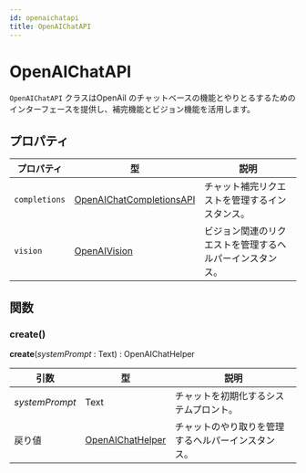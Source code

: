 ```yaml
---
id: openaichatapi
title: OpenAIChatAPI
---
```


# OpenAIChatAPI

`OpenAIChatAPI` クラスはOpenAiI のチャットベースの機能とやりとるするためのインターフェースを提供し、補完機能とビジョン機能を活用します。

## プロパティ

| プロパティ         | 型                                                       | 説明                           |
| ------------- | ------------------------------------------------------- | ---------------------------- |
| `completions` | [OpenAIChatCompletionsAPI](OpenAIChatCompletionsAPI.md) | チャット補完リクエストを管理するインスタンス。      |
| `vision`      | [OpenAIVision](OpenAIVision.md)                         | ビジョン関連のリクエストを管理するヘルパーインスタンス。 |

## 関数

### create()

**create**(*systemPrompt* : Text) : OpenAIChatHelper

| 引数             | 型                                       | 説明                        |
| -------------- | --------------------------------------- | ------------------------- |
| *systemPrompt* | Text                                    | チャットを初期化するシステムプロント。       |
| 戻り値            | [OpenAIChatHelper](OpenAIChatHelper.md) | チャットのやり取りを管理するヘルパーインスタンス。 |

